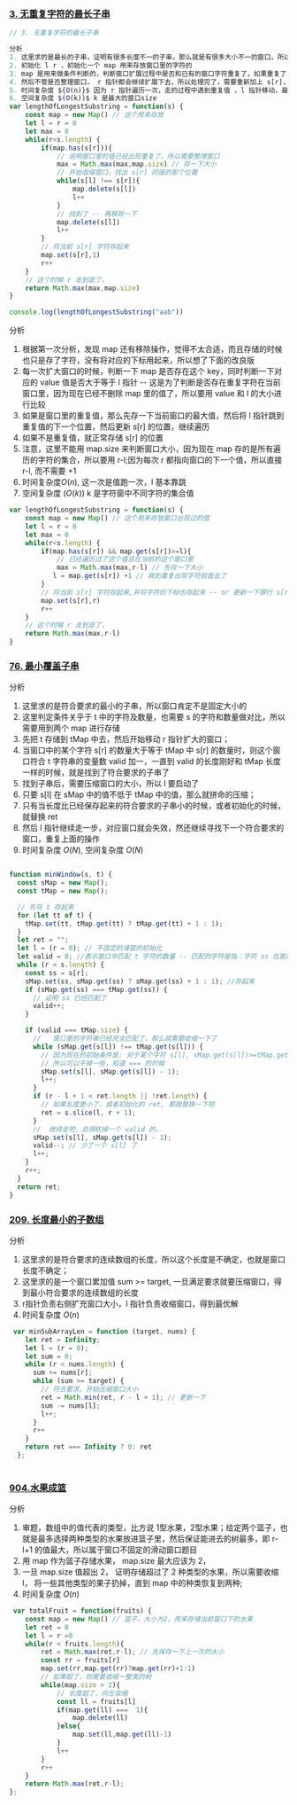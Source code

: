 <!--
 * @Author: your name
 * @Date: 2021-09-03 09:46:17
 * @LastEditTime: 2021-09-05 18:09:05
 * @LastEditors: Please set LastEditors
 * @Description: In User Settings Edit
 * @FilePath: /LeetCode-FE-Javascript/Code/专题篇/2.滑动窗口/2.窗口不固定/README.md
-->


### [3. 无重复字符的最长子串](https://leetcode-cn.com/problems/longest-substring-without-repeating-characters/solution/mapbu-gu-ding-da-xiao-de-hua-chuang-by-j-9sgy/)

```javascript
// 3. 无重复字符的最长子串

分析
1. 这里求的是最长的子串，证明有很多长度不一的子串，那么就是有很多大小不一的窗口，所以属于窗口不固定的滑窗题
2. 初始化 l r ，初始化一个 map 用来存放窗口里的字符的
3. map 是用来做条件判断的，判断窗口扩展过程中是否和已有的窗口字符重复了，如果重复了，那么就要收缩窗口 s[r]=== s[l] 然后 l++, 
4. 然后不管是否整理窗口， r 指针都会继续扩展下去，所以处理完了，需要重新加上 s[r]， 并继续走下去
5. 时间复杂度 ${O(n)}$ 因为 r 指针遍历一次，走的过程中遇到重复值 ，l 指针移动，最多 l 也就遍历一次，也就是最多直走了 2n
6. 空间复杂度 $(O(k))$ k 是最大的窗口size
var lengthOfLongestSubstring = function(s) {
    const map = new Map() // 这个用来存放
    let l = r = 0 
    let max = 0
    while(r<s.length) {
        if(map.has(s[r])){
            // 说明窗口里的值已经出现重复了，所以需要整理窗口
            max = Math.max(max,map.size) // 存一下大小
            // 开始收缩窗口，找出 s[r] 同值的那个位置
            while(s[l] !== s[r]){
                map.delete(s[l])
                l++
            }
            // 找到了 -- 再移除一下
            map.delete(s[l])
            l++
        }
        // 将当前 s[r] 字符存起来
        map.set(s[r],1)
        r++
    }
    // 这个时候 r 走到底了，
    return Math.max(max,map.size)
}

console.log(lengthOfLongestSubstring("aab"))
```

分析
1. 根据第一次分析，发现 map 还有移除操作，觉得不太合适，而且存储的时候也只是存了字符，没有将对应的下标用起来，所以想了下面的改良版
2. 每一次扩大窗口的时候，判断一下 map 是否存在这个 key，同时判断一下对应的 value 值是否大于等于 l 指针 -- 这是为了判断是否存在重复字符在当前窗口里，因为现在已经不删除 map 里的值了，所以要用 value 和 l 的大小进行比较
3. 如果是窗口里的重复值，那么先存一下当前窗口的最大值，然后将 l 指针跳到重复值的下一个位置，然后更新 s[r] 的位置，继续遍历
4. 如果不是重复值，就正常存储 s[r] 的位置
5. 注意，这里不能用 map.size 来判断窗口大小，因为现在 map 存的是所有遍历的字符的集合，所以要用 r-l;因为每次 r 都指向窗口的下一个值，所以直接 r-l, 而不需要 +1
6. 时间复杂度${O(n)}$, 这一次是值跑一次，l 基本靠跳
7. 空间复杂度 $(O(k))$ k 是字符窗中不同字符的集合值
```javascript
var lengthOfLongestSubstring = function(s) {
    const map = new Map() // 这个用来存放窗口出现过的值
    let l = r = 0 
    let max = 0
    while(r<s.length) {
        if(map.has(s[r]) && map.get(s[r])>=l){
            // 已经遍历过了这个值且在当前的这个窗口里
            max = Math.max(max,r-l) // 先存一下大小
           l = map.get(s[r]) +1 // 跳到重复出现字符前面去了
        }
        // 将当前 s[r] 字符存起来,并将字符的下标也存起来 -- or 更新一下罪行 s[r] 的位置
        map.set(s[r],r)
        r++
    }
    // 这个时候 r 走到底了，
    return Math.max(max,r-l)
}
```


### [76. 最小覆盖子串](https://leetcode-cn.com/problems/minimum-window-substring/solution/bu-ding-chuang-kou-de-hua-chuang-by-jzsq-sz7k/)
分析
1. 这里求的是符合要求的最小的子串，所以窗口肯定不是固定大小的
2. 这里判定条件关乎于 t 中的字符及数量，也需要 s 的字符和数量做对比，所以需要用到两个 map 进行存储
3. 先把 t 存储到 tMap 中去，然后开始移动 r 指针扩大的窗口；
4. 当窗口中的某个字符 s[r] 的数量大于等于 tMap 中 s[r] 的数量时，则这个窗口符合 t 字符串的变量数 valid 加一，一直到 valid 的长度刚好和 tMap 长度一样的时候，就是找到了符合要求的子串了
5. 找到子串后，需要压缩窗口的大小，所以 l 要启动了
6. 只要 s[l] 在 sMap 中的值不低于 tMap 中的值，那么就拼命的压缩；
7. 只有当长度比已经保存起来的符合要求的子串小的时候，或者初始化的时候，就替换 ret
8. 然后 l 指针继续走一步，对应窗口就会失效，然还继续寻找下一个符合要求的窗口，重复上面的操作
9. 时间复杂度 ${O(N)}$, 空间复杂度 ${O(N)}$
```javascript

function minWindow(s, t) {
  const sMap = new Map();
  const tMap = new Map();

  // 先将 t 存起来
  for (let tt of t) {
    tMap.set(tt, tMap.get(tt) ? tMap.get(tt) + 1 : 1);
  }
  let ret = "";
  let l = (r = 0); // 不固定的滑窗的初始化
  let valid = 0; //表示窗口中匹配 t 字符的数量 -- 匹配的字符是指：字符 ss 在窗口里的数量超过了 ss 在 t 字符串中这个字符数量
  while (r < s.length) {
    const ss = s[r];
    sMap.set(ss, sMap.get(ss) ? sMap.get(ss) + 1 : 1); //存起来
    if (sMap.get(ss) === tMap.get(ss)) {
      // 证明 ss 已经匹配了
      valid++;
    }

    if (valid === tMap.size) {
      //   窗口里的字符串已经完全匹配了，那么就需要收缩一下了
      while (sMap.get(s[l]) !== tMap.get(s[l])) {
        // 因为现在的初始条件是: 对于某个字符 s[l], sMap.get(s[l])>=tMap.get(s[l])
        // 所以可以干掉一些，知道 === 的时候
        sMap.set(s[l], sMap.get(s[l]) - 1);
        l++;
      }
      if (r - l + 1 < ret.length || !ret.length) {
        // 如果长度更小了，或者初始化的 ret, 那就替换一下吧
        ret = s.slice(l, r + 1);
      }
      //  继续走吧，总得砍掉一个 valid 的，
      sMap.set(s[l], sMap.get(s[l]) - 1);
      valid--; // 少了一个 s[l] 了
      l++;
    }
    r++;
  }
  return ret;
}

```

### [209. 长度最小的子数组](https://leetcode-cn.com/problems/minimum-size-subarray-sum/submissions/)

分析
1. 这里求的是符合要求的连续数组的长度，所以这个长度是不确定，也就是窗口长度不确定；
2. 这里求的是一个窗口累加值 sum >= target, 一旦满足要求就要压缩窗口，得到最小符合要求的连续数组的长度
3. r指针负责右侧扩充窗口大小，l 指针负责收缩窗口，得到最优解
4. 时间复杂度 ${O(n)}$
```javascript
 var minSubArrayLen = function (target, nums) {
    let ret = Infinity;
    let l = (r = 0);
    let sum = 0;
    while (r < nums.length) {
      sum += nums[r];
      while (sum >= target) {
        // 符合要求，开始压缩窗口大小
        ret = Math.min(ret, r - l + 1); // 更新一下
        sum -= nums[l];
        l++;
      }
      r++
    }
    return ret === Infinity ? 0: ret
  };
  
```

### [904.水果成篮](https://leetcode-cn.com/problems/fruit-into-baskets/solution/hua-dong-chuang-kou-by-jzsq_lyx-dvdz/)

分析
1. 审题，数组中的值代表的类型，比方说 1型水果，2型水果；给定两个篮子，也就是最多选择两种类型的水果放进篮子里，然后保证能进去的树最多，即 r-l+1 的值最大，所以属于窗口不固定的滑动窗口题目
2. 用 map 作为篮子存储水果， map.size 最大应该为 2，
3. 一旦 map.size 值超出 2， 证明存储超过了 2 种类型的水果，所以需要收缩 l， 将一些其他类型的果子扔掉，直到 map 中的种类恢复到两种;
4. 时间复杂度 ${O(n)}$

```javascript
 var totalFruit = function(fruits) {
    const map = new Map() // 篮子，大小为2，用来存储当前窗口下的水果
    let ret = 0
    let l = r =0 
    while(r < fruits.length){
        ret = Math.max(ret,r-l); // 先保存一下上一次的大小
        const rr = fruits[r]
        map.set(rr,map.get(rr)?map.get(rr)+1:1)
        // 如果超了，则需要收缩一整类的树
        while(map.size > 2){
            // 长度超了，向左收缩
            const ll = fruits[l]
            if(map.get(ll) ===  1){
                map.delete(ll)
            }else{
                map.set(ll,map.get(ll)-1)
            }
            l++ 
        }
        r++
    }
    return Math.max(ret,r-l);
};
```